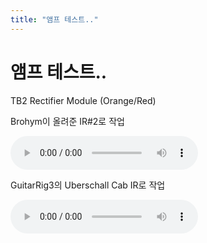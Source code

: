 ```yaml
---
title: "앰프 테스트.."
---
```

# 앰프 테스트..

TB2 Rectifier Module (Orange/Red)

Brohym이 올려준 IR#2로 작업

![audio](6ea7dce1f023b60af7285bfe4e7fd00d.mp3)


GuitarRig3의 Uberschall Cab IR로 작업

![audio](fd253703a98d50e2860ca734e7c04b21.mp3)



